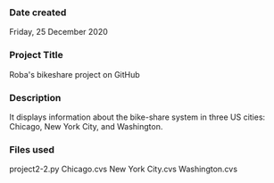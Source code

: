 ### Date created
Friday, 25 December 2020

### Project Title
Roba's bikeshare project on GitHub

### Description
It displays information about the bike-share system in three US cities: Chicago, New York City, and Washington.

### Files used
project2-2.py
Chicago.cvs
New York City.cvs
Washington.cvs

